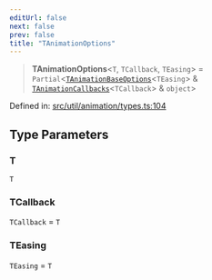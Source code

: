 ```yaml
---
editUrl: false
next: false
prev: false
title: "TAnimationOptions"
---
```


> **TAnimationOptions**\<`T`, `TCallback`, `TEasing`\> = `Partial`\<[`TAnimationBaseOptions`](/api/fabric/namespaces/util/type-aliases/tanimationbaseoptions/)\<`TEasing`\> & [`TAnimationCallbacks`](/api/fabric/namespaces/util/type-aliases/tanimationcallbacks/)\<`TCallback`\> & `object`\>

Defined in: [src/util/animation/types.ts:104](https://github.com/fabricjs/fabric.js/blob/e114448a1bce9b68a3e1bba337bc0c83a35c1aa5/src/util/animation/types.ts#L104)

## Type Parameters

### T

`T`

### TCallback

`TCallback` = `T`

### TEasing

`TEasing` = `T`
